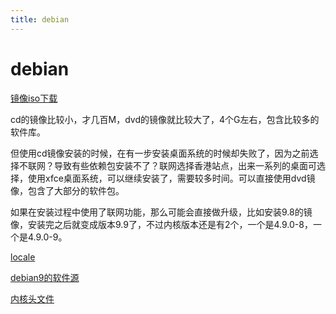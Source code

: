 ```yaml
---
title: debian
---
```


# debian

[镜像iso下载](debian/镜像iso下载%2089c9b8d4e15f42428667aaa8033ac575.md)

cd的镜像比较小，才几百M，dvd的镜像就比较大了，4个G左右，包含比较多的软件库。

但使用cd镜像安装的时候，在有一步安装桌面系统的时候却失败了，因为之前选择不联网？导致有些依赖包安装不了？联网选择香港站点，出来一系列的桌面可选择，使用xfce桌面系统，可以继续安装了，需要较多时间。可以直接使用dvd镜像，包含了大部分的软件包。

如果在安装过程中使用了联网功能，那么可能会直接做升级，比如安装9.8的镜像，安装完之后就变成版本9.9了，不过内核版本还是有2个，一个是4.9.0-8，一个是4.9.0-9。

[locale](debian/locale%20cc307e753bd543d3a657ad16c19288fb.md)

[debian9的软件源](debian/debian9的软件源%20b212594ff5d848a18b4a659aefe88c70.md)

[内核头文件](debian/内核头文件%20c6354578c9214a9082f1363b26feb062.md)